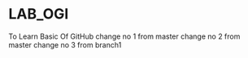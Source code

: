 # LAB_OGI
To Learn Basic Of GitHub
change no 1 from master
change no 2 from master
change no 3 from branch1
